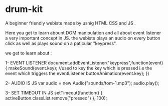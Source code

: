 # drum-kit

A beginner friendly webiste made by usnig HTML CSS and JS .

Here you get to learn abount DOM manipulation and all about event listener a very important concept in JS. the webiste plays an audio on every button click as well as plays sound on a paticular "keypress". 

we get to learn about :

1- EVENT LISTENER 
document.addEventListener("keypress",function(event) {
    makeSound(event.key);  //used to key the key which is pressed i.e the event which triggers the eventListener
    buttonAnimation(event.key);
})

2- AUDIO IS JS
var audio = new Audio("sounds/tom-1.mp3");
audio.play();

3- SET TIMEOUT IN JS
setTimeout(function() {
        activeButton.classList.remove("pressed")
    }, 100);
